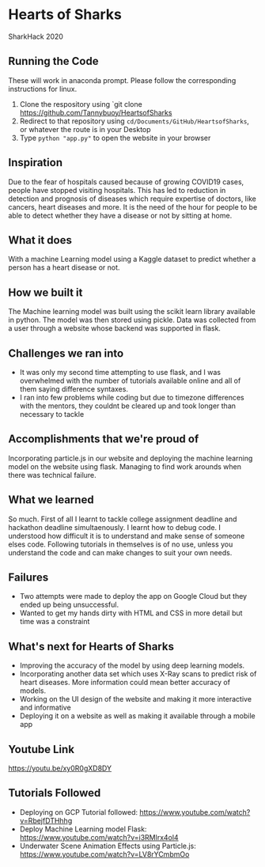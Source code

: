 # Hearts of Sharks
SharkHack 2020


## Running the Code
These will work in anaconda prompt. Please follow the corresponding instructions for linux.
1. Clone the respository using `git clone https://github.com/Tannybuoy/HeartsofSharks
2. Redirect to that repository using `cd/Documents/GitHub/HeartsofSharks`, or whatever the route is in your Desktop
3. Type `python "app.py"` to open the website in your browser

## Inspiration
Due to the fear of hospitals caused because of growing COVID19 cases, people have stopped visiting hospitals. This has led to reduction in detection and prognosis of diseases which require expertise of doctors, like cancers, heart diseases and more. It is the need of the hour for people to be able to detect whether they have a disease or not by sitting at home. 

## What it does
With a machine Learning model using a Kaggle dataset to predict whether a person has a heart disease or not.

## How we built it
The Machine learning model was built using the scikit learn library available in python. The model was then stored using pickle. Data was collected from a user through a website whose backend was supported in flask. 

## Challenges we ran into
* It was only my second time attempting to use flask, and I was overwhelmed with the number of tutorials available online and all of them saying difference syntaxes. 
* I ran into few problems while coding but due to timezone differences with the mentors, they couldnt be cleared up and took longer than necessary to tackle

## Accomplishments that we're proud of
Incorporating particle.js in our website and deploying the machine learning model on the website using flask. Managing to find work arounds when there was technical failure.

## What we learned
So much. First of all I learnt to tackle college assignment deadline and hackathon deadline simultaenously. I learnt how to debug code. I understood how difficult it is to understand and make sense of someone elses code. Following tutorials in themselves is of no use, unless you understand the code and can make changes to suit your own needs.

## Failures 
* Two attempts were made to deploy the app on Google Cloud but they ended up being unsuccessful.
* Wanted to get my hands dirty with HTML and CSS in more detail but time was a constraint

## What's next for Hearts of Sharks
* Improving the accuracy of the model by using deep learning models. 
* Incorporating another data set which uses X-Ray scans to predict risk of heart diseases. More information could mean better accuracy of models.
* Working on the UI design of the website and making it more interactive and informative
* Deploying it on a website as well as making it available through a mobile app

## Youtube Link
https://youtu.be/xy0R0gXD8DY

## Tutorials Followed
* Deploying on GCP Tutorial followed: https://www.youtube.com/watch?v=RbejfDTHhhg
* Deploy Machine Learning model Flask: https://www.youtube.com/watch?v=i3RMlrx4ol4
* Underwater Scene Animation Effects using Particle.js: https://www.youtube.com/watch?v=LV8rYCmbmOo

